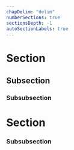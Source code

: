 ```yaml
---
chapDelim: "delim"
numberSections: true
sectionsDepth: -1
autoSectionLabels: true
...
```


# Section

## Subsection

### Subsubsection

# Section

### Subsubsection
